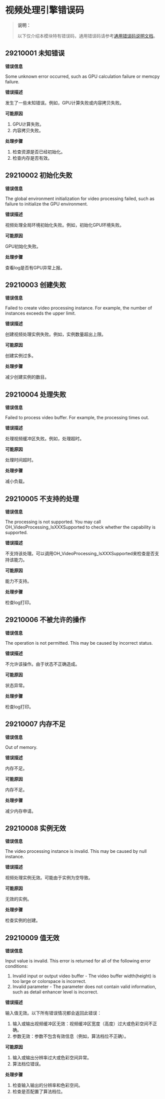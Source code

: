 # 视频处理引擎错误码

> **说明：**
>
> 以下仅介绍本模块特有错误码，通用错误码请参考[通用错误码说明文档](../errorcode-universal.md)。

## 29210001 未知错误

**错误信息**

Some unknown error occurred, such as GPU calculation failure or memcpy failure. 

**错误描述**

发生了一些未知错误。例如，GPU计算失败或内容拷贝失败。

**可能原因**

1. GPU计算失败。
2. 内容拷贝失败。

**处理步骤**

1. 检查资源是否已经初始化。
2. 检查内存是否有效。

## 29210002 初始化失败

**错误信息**

The global environment initialization for video processing failed, such as failure to initialize the GPU environment.

**错误描述**

视频处理全局环境初始化失败。例如，初始化GPU环境失败。

**可能原因**

GPU初始化失败。

**处理步骤**

查看log是否有GPU异常上报。

## 29210003 创建失败

**错误信息**

Failed to create video processing instance. For example, the number of instances exceeds the upper limit.

**错误描述**

创建视频处理实例失败。例如，实例数量超出上限。

**可能原因**

创建实例过多。

**处理步骤**

减少创建实例的数目。

## 29210004 处理失败

**错误信息**

Failed to process video buffer. For example, the processing times out.

**错误描述**

处理视频缓冲区失败。例如，处理超时。

**可能原因**

处理时间超时。

**处理步骤**

减小负载。

## 29210005 不支持的处理

**错误信息**

The processing is not supported. You may call OH_VideoProcessing_IsXXXSupported to check whether the capability is supported.

**错误描述**

不支持该处理。可以调用OH_VideoProcessing_IsXXXSupported来检查是否支持该能力。

**可能原因**

能力不支持。

**处理步骤**

检查log打印。

## 29210006 不被允许的操作

**错误信息**

The operation is not permitted. This may be caused by incorrect status.

**错误描述**

不允许该操作。由于状态不正确造成。

**可能原因**

状态异常。

**处理步骤**

检查log打印。

## 29210007 内存不足

**错误信息**

Out of memory.

**错误描述**

内存不足。

**可能原因**

内存不足。

**处理步骤**

减少内存申请。

## 29210008 实例无效

**错误信息**

The video processing instance is invalid. This may be caused by null instance.

**错误描述**

视频处理实例无效。可能由于实例为空导致。

**可能原因**

无效的实例。

**处理步骤**

检查实例的创建。

## 29210009 值无效

**错误信息**

Input value is invalid. This error is returned for all of the following error conditions:
1. Invalid input or output video buffer - The video buffer width(height) is too large or colorspace is incorrect.
2. Invalid parameter - The parameter does not contain valid information, such as detail enhancer level is incorrect.

**错误描述**

输入值无效。以下所有错误情况都会返回此错误：

1. 输入或输出视频缓冲区无效：视频缓冲区宽度（高度）过大或色彩空间不正确。
2. 参数无效：参数不包含有效信息（例如，算法档位不正确）。

**可能原因**

1. 输入或输出分辨率过大或色彩空间异常。
2. 算法档位错误。

**处理步骤**

1. 检查输入输出的分辨率和色彩空间。
2. 检查是否配置了算法档位。
